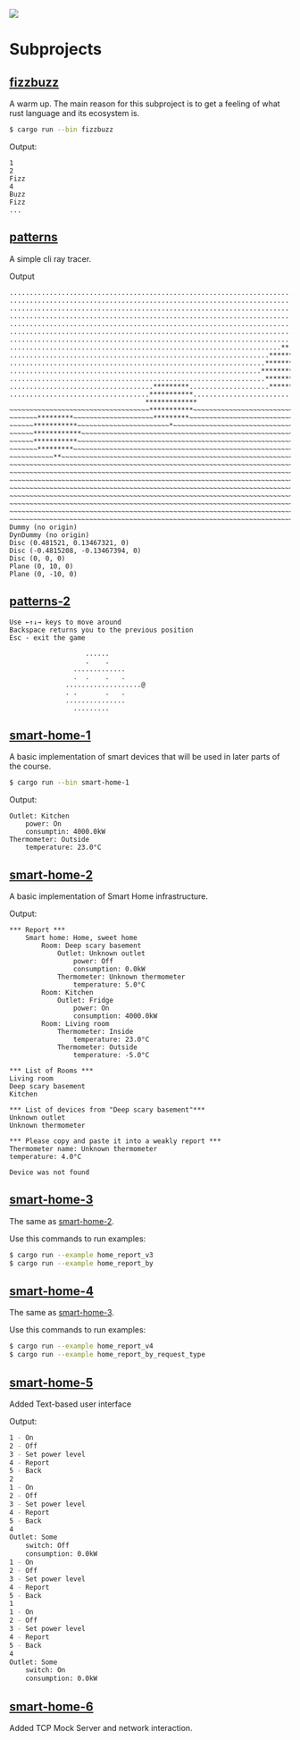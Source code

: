 ![](https://github.com/graydrago/otus-rust-course/actions/workflows/checks.yml/badge.svg)

# Subprojects

## [fizzbuzz](./fizzbuzz)

A warm up. The main reason for this subproject is to get a feeling of what rust language and its ecosystem is.

```sh
$ cargo run --bin fizzbuzz
```

Output:

```
1
2
Fizz
4
Buzz
Fizz
...
```

## [patterns](./patterns)

A simple cli ray tracer.

Output

```
................................................................................
................................................................................
................................................................................
................................................................................
................................................................................
................................................................................
................................................................................
....................................................................**..........
.................................................................*********......
................................................................***********.....
...............................................................************.....
................................................................***********.....
....................................*********....................*********......
...................................***********..................................
                                  *************                                 
~~~~~~~~~~~~~~~~~~~~~~~~~~~~~~~~~~~***********~~~~~~~~~~~~~~~~~~~~~~~~~~~~~~~~~~
~~~~~~~*********~~~~~~~~~~~~~~~~~~~~*********~~~~~~~~~~~~~~~~~~~~~~~~~~~~~~~~~~~
~~~~~~***********~~~~~~~~~~~~~~~~~~~~~~~*~~~~~~~~~~~~~~~~~~~~~~~~~~~~~~~~~~~~~~~
~~~~~~************~~~~~~~~~~~~~~~~~~~~~~~~~~~~~~~~~~~~~~~~~~~~~~~~~~~~~~~~~~~~~~
~~~~~~***********~~~~~~~~~~~~~~~~~~~~~~~~~~~~~~~~~~~~~~~~~~~~~~~~~~~~~~~~~~~~~~~
~~~~~~~*********~~~~~~~~~~~~~~~~~~~~~~~~~~~~~~~~~~~~~~~~~~~~~~~~~~~~~~~~~~~~~~~~
~~~~~~~~~~~**~~~~~~~~~~~~~~~~~~~~~~~~~~~~~~~~~~~~~~~~~~~~~~~~~~~~~~~~~~~~~~~~~~~
~~~~~~~~~~~~~~~~~~~~~~~~~~~~~~~~~~~~~~~~~~~~~~~~~~~~~~~~~~~~~~~~~~~~~~~~~~~~~~~~
~~~~~~~~~~~~~~~~~~~~~~~~~~~~~~~~~~~~~~~~~~~~~~~~~~~~~~~~~~~~~~~~~~~~~~~~~~~~~~~~
~~~~~~~~~~~~~~~~~~~~~~~~~~~~~~~~~~~~~~~~~~~~~~~~~~~~~~~~~~~~~~~~~~~~~~~~~~~~~~~~
~~~~~~~~~~~~~~~~~~~~~~~~~~~~~~~~~~~~~~~~~~~~~~~~~~~~~~~~~~~~~~~~~~~~~~~~~~~~~~~~
~~~~~~~~~~~~~~~~~~~~~~~~~~~~~~~~~~~~~~~~~~~~~~~~~~~~~~~~~~~~~~~~~~~~~~~~~~~~~~~~
~~~~~~~~~~~~~~~~~~~~~~~~~~~~~~~~~~~~~~~~~~~~~~~~~~~~~~~~~~~~~~~~~~~~~~~~~~~~~~~~
~~~~~~~~~~~~~~~~~~~~~~~~~~~~~~~~~~~~~~~~~~~~~~~~~~~~~~~~~~~~~~~~~~~~~~~~~~~~~~~~
~~~~~~~~~~~~~~~~~~~~~~~~~~~~~~~~~~~~~~~~~~~~~~~~~~~~~~~~~~~~~~~~~~~~~~~~~~~~~~~~
Dummy (no origin)
DynDummy (no origin)
Disc (0.481521, 0.13467321, 0)
Disc (-0.4815208, -0.13467394, 0)
Disc (0, 0, 0)
Plane (0, 10, 0)
Plane (0, -10, 0)
```

## [patterns-2](./patterns-2)

```
Use ←↑↓→ keys to move around
Backspace returns you to the previous position
Esc - exit the game

                   ......
                   .    .
                .............
                .  .    .   .
              ...................@
              . .       .   .
              ...............
                .........
```


## [smart-home-1](./smart-home-1)

A basic implementation of smart devices that will be used in later parts of the course.

```sh
$ cargo run --bin smart-home-1
```

Output:

```
Outlet: Kitchen
    power: On
    consumptin: 4000.0kW
Thermometer: Outside
    temperature: 23.0°C
```


## [smart-home-2](./smart-home-2/)

A basic implementation of Smart Home infrastructure.

Output:

```
*** Report ***
    Smart home: Home, sweet home
        Room: Deep scary basement
            Outlet: Unknown outlet
                power: Off
                consumption: 0.0kW
            Thermometer: Unknown thermometer
                temperature: 5.0°C
        Room: Kitchen
            Outlet: Fridge
                power: On
                consumption: 4000.0kW
        Room: Living room
            Thermometer: Inside
                temperature: 23.0°C
            Thermometer: Outside
                temperature: -5.0°C

*** List of Rooms ***
Living room
Deep scary basement
Kitchen

*** List of devices from "Deep scary basement"***
Unknown outlet
Unknown thermometer

*** Please copy and paste it into a weakly report ***
Thermometer name: Unknown thermometer
temperature: 4.0°C

Device was not found
```

## [smart-home-3](./smart-home-3/)

The same as [smart-home-2](./smart-home-2/).

Use this commands to run examples:

```sh
$ cargo run --example home_report_v3
$ cargo run --example home_report_by
```

## [smart-home-4](./smart-home-4/)

The same as [smart-home-3](./smart-home-3/).

Use this commands to run examples:

```sh
$ cargo run --example home_report_v4
$ cargo run --example home_report_by_request_type
```

## [smart-home-5](./smart-home-5/)

Added Text-based user interface

Output:

```sh
1 - On
2 - Off
3 - Set power level
4 - Report
5 - Back
2
1 - On
2 - Off
3 - Set power level
4 - Report
5 - Back
4
Outlet: Some
    switch: Off
    consumption: 0.0kW
1 - On
2 - Off
3 - Set power level
4 - Report
5 - Back
1
1 - On
2 - Off
3 - Set power level
4 - Report
5 - Back
4
Outlet: Some
    switch: On
    consumption: 0.0kW
```

## [smart-home-6](./smart-home-6/)

Added TCP Mock Server and network interaction.
